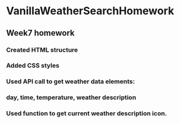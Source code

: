 # VanillaWeatherSearchHomework
## Week7 homework
### Created HTML structure
### Added CSS styles
### Used API call to get weather data elements:
###  day, time, temperature, weather description
### Used function to get current weather description icon.
